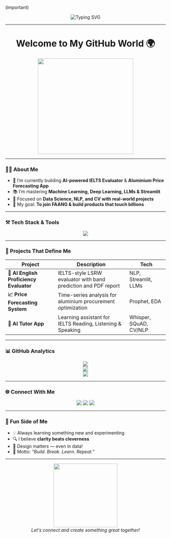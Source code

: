 (important)
<!-- Stylish Banner -->
<p align="center">
  <img src="https://readme-typing-svg.demolab.com?font=Fira+Code&weight=600&pause=1000&color=14F7AC&width=435&lines=Hi+%F0%9F%91%8B%2C+I'm+Sandeep+Kumar;Data+Scientist+%7C+AI+Enthusiast;ML+%7C+NLP+%7C+CV+%7C+EDA+Specialist;I+build+AI-powered+solutions+for+real+impact" alt="Typing SVG" />
</p>

---

<h1 align="center">Welcome to My GitHub World 🌍</h1>

<p align="center">
  <img src="https://media.giphy.com/media/ZVik7pBtu9dNS/giphy.gif" width="300" />
</p>

---

### 🧑‍💻 About Me
- 🔭 I’m currently building **AI-powered IELTS Evaluator** & **Aluminium Price Forecasting App**
- 📚 I’m mastering **Machine Learning, Deep Learning, LLMs & Streamlit**
- 🧠 Focused on **Data Science, NLP, and CV with real-world projects**
- 🌟 My goal: **To join FAANG & build products that touch billions**

---

### ⚒️ Tech Stack & Tools

<p align="center">
  <img src="https://skillicons.dev/icons?i=python,tensorflow,pytorch,sklearn,postgresql,sqlite,git,github,vscode,streamlit,html,css,js,jupyter" />
</p>

---

### 🚀 Projects That Define Me

| Project | Description | Tech |
|--------|-------------|------|
| **🧠 AI English Proficiency Evaluator** | IELTS-style LSRW evaluator with band prediction and PDF report | NLP, Streamlit, LLMs |
| **📈 Price Forecasting System** | Time-series analysis for aluminium procurement optimization | Prophet, EDA |
| **🎯 AI Tutor App** | Learning assistant for IELTS Reading, Listening & Speaking | Whisper, SQuAD, CV/NLP |

---

### 📊 GitHub Analytics

<p align="center">
  <img src="https://github-readme-stats.vercel.app/api?username=Sandeep-Kumar&show_icons=true&theme=tokyonight&hide_border=true" />
  <br />
  <img src="https://github-readme-streak-stats.herokuapp.com/?user=Sandeep-Kumar&theme=tokyonight&hide_border=true" />
  <br />
  <img src="https://github-readme-stats.vercel.app/api/top-langs/?username=Sandeep-Kumar&layout=compact&theme=tokyonight&hide_border=true" />
</p>

---

### 🌐 Connect With Me

<p align="center">
  <a href="https://linkedin.com/in/sandeep-kumar-ai" target="_blank"><img src="https://img.shields.io/badge/LinkedIn-blue?style=for-the-badge&logo=linkedin" /></a>
  <a href="mailto:sandeep.email@example.com"><img src="https://img.shields.io/badge/Gmail-D14836?style=for-the-badge&logo=gmail&logoColor=white" /></a>
  <a href="https://github.com/Sandeep-Kumar" target="_blank"><img src="https://img.shields.io/badge/GitHub-100000?style=for-the-badge&logo=github&logoColor=white" /></a>
</p>

---

### 📌 Fun Side of Me

- 💡 Always learning something new and experimenting
- 🔍 I believe **clarity beats cleverness**
- 🎨 Design matters — even in data!
- 🌱 Motto: *“Build. Break. Learn. Repeat.”*

---

<p align="center">
  <img src="https://media.giphy.com/media/eNAsjO55tPbgaor7ma/giphy.gif" width="200" />
  <br />
  <i>Let's connect and create something great together!</i>
</p>
